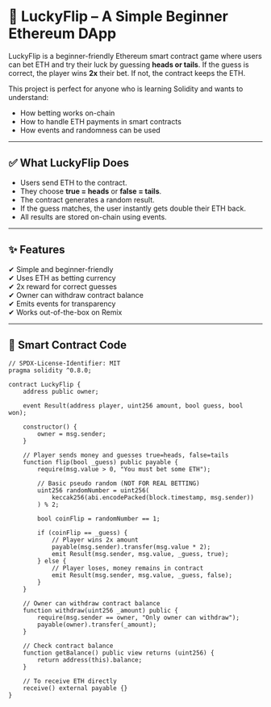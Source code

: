 # 🎲 LuckyFlip – A Simple Beginner Ethereum DApp

LuckyFlip is a beginner-friendly Ethereum smart contract game where users can bet ETH and try their luck by guessing **heads or tails**. If the guess is correct, the player wins **2x** their bet. If not, the contract keeps the ETH.

This project is perfect for anyone who is learning Solidity and wants to understand:
- How betting works on-chain
- How to handle ETH payments in smart contracts
- How events and randomness can be used

---

## ✅ What LuckyFlip Does
- Users send ETH to the contract.
- They choose **true = heads** or **false = tails**.
- The contract generates a random result.
- If the guess matches, the user instantly gets double their ETH back.
- All results are stored on-chain using events.

---

## ✨ Features
✔ Simple and beginner-friendly  
✔ Uses ETH as betting currency  
✔ 2x reward for correct guesses  
✔ Owner can withdraw contract balance  
✔ Emits events for transparency  
✔ Works out-of-the-box on Remix

---

## 📜 Smart Contract Code
```solidity
// SPDX-License-Identifier: MIT
pragma solidity ^0.8.0;

contract LuckyFlip {
    address public owner;

    event Result(address player, uint256 amount, bool guess, bool won);

    constructor() {
        owner = msg.sender;
    }

    // Player sends money and guesses true=heads, false=tails
    function flip(bool _guess) public payable {
        require(msg.value > 0, "You must bet some ETH");

        // Basic pseudo random (NOT FOR REAL BETTING)
        uint256 randomNumber = uint256(
            keccak256(abi.encodePacked(block.timestamp, msg.sender))
        ) % 2;

        bool coinFlip = randomNumber == 1;

        if (coinFlip == _guess) {
            // Player wins 2x amount
            payable(msg.sender).transfer(msg.value * 2);
            emit Result(msg.sender, msg.value, _guess, true);
        } else {
            // Player loses, money remains in contract
            emit Result(msg.sender, msg.value, _guess, false);
        }
    }

    // Owner can withdraw contract balance
    function withdraw(uint256 _amount) public {
        require(msg.sender == owner, "Only owner can withdraw");
        payable(owner).transfer(_amount);
    }

    // Check contract balance
    function getBalance() public view returns (uint256) {
        return address(this).balance;
    }

    // To receive ETH directly
    receive() external payable {}
}

